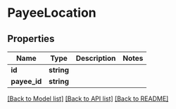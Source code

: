 # PayeeLocation

## Properties
Name | Type | Description | Notes
------------ | ------------- | ------------- | -------------
**id** | **string** |  | 
**payee_id** | **string** |  | 

[[Back to Model list]](../README.md#documentation-for-models) [[Back to API list]](../README.md#documentation-for-api-endpoints) [[Back to README]](../README.md)


